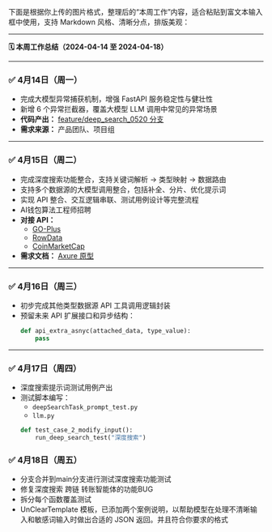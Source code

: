 下面是根据你上传的图片格式，整理后的“本周工作”内容，适合粘贴到富文本输入框中使用，支持 Markdown 风格、清晰分点，排版美观：

---

**🗓️ 本周工作总结（2024-04-14 至 2024-04-18）**

---

### ✅ 4月14日（周一）

- 完成大模型异常捕获机制，增强 FastAPI 服务稳定性与健壮性  
- 新增 6 个异常拦截器，覆盖大模型 LLM 调用中常见的异常场景  
- **代码产出：** [feature/deep_search_0520 分支](https://github.com/fxysj/ai-wallet/tree/feature/deep_search_0520)  
- **需求来源：** 产品团队、项目组  

---

### ✅ 4月15日（周二）

- 完成深度搜索功能整合，支持关键词解析 → 类型映射 → 数据路由  
- 支持多个数据源的大模型调用整合，包括补全、分片、优化提示词  
- 实现 API 整合、交互逻辑串联、测试用例设计等完整流程  
- AI钱包算法工程师招聘
- **对接 API：**  
  - [GO-Plus](https://docs.gopluslabs.io/reference/tokensecurityusingget_1)  
  - [RowData](https://www.rootdata.com/zh/Api/Doc)  
  - [CoinMarketCap](https://coinmarketcap.com/api/documentation/v1/#operation/getV2CryptocurrencyQuotesLatest)  
- **需求文档：** [Axure 原型](https://87wigh.axshare.com/?g=4)  

---

### ✅ 4月16日（周三）

- 初步完成其他类型数据源 API 工具调用逻辑封装  
- 预留未来 API 扩展接口和异步结构：
  ```python
  def api_extra_asnyc(attached_data, type_value):
      pass
  ```

---

### ✅ 4月17日（周四）

- 深度搜索提示词测试用例产出  
- 测试脚本编写：
  - `deepSearchTask_prompt_test.py`  
  - `llm.py`
  ```python
  def test_case_2_modify_input():
      run_deep_search_test("深度搜索")
  ```

### ✅ 4月18日（周五）
- 分支合并到main分支进行测试深度搜索功能测试 
- 修复深度搜索 跨链 转账智能体的功能BUG
- 拆分每个函数覆盖测试
-  UnClearTemplate 模板，已添加两个案例说明，以帮助模型在处理不清晰输入和敏感词输入时做出合适的 JSON 返回。并且符合你要求的格式
